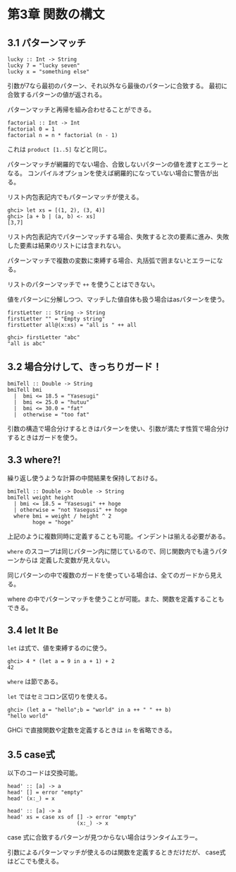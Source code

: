 # 第3章 関数の構文

## 3.1 パターンマッチ

```
lucky :: Int -> String
lucky 7 = "lucky seven"
lucky x = "something else"
```

引数が7なら最初のパターン、それ以外なら最後のパターンに合致する。
最初に合致するパターンの値が返される。

パターンマッチと再帰を組み合わせることができる。

```
factorial :: Int -> Int
factorial 0 = 1
factorial n = n * factorial (n - 1)
```

これは ```product [1..5]``` などと同じ。

パターンマッチが網羅的でない場合、合致しないパターンの値を渡すとエラーとなる。
コンパイルオプションを使えば網羅的になっていない場合に警告が出る。

リスト内包表記内でもパターンマッチが使える。

```
ghci> let xs = [(1, 2), (3, 4)]
ghci> [a + b | (a, b) <- xs]
[3,7]
```

リスト内包表記内でパターンマッチする場合、失敗すると次の要素に進み、失敗した要素は結果のリストには含まれない。

パターンマッチで複数の変数に束縛する場合、丸括弧で囲まないとエラーになる。

リストのパターンマッチで ```++``` を使うことはできない。

値をパターンに分解しつつ、マッチした値自体も扱う場合はasパターンを使う。

```
firstLetter :: String -> String
firstLetter "" = "Empty string"
firstLetter all@(x:xs) = "all is " ++ all

ghci> firstLetter "abc"
"all is abc"
```

## 3.2 場合分けして、きっちりガード！

```
bmiTell :: Double -> String
bmiTell bmi
  |  bmi <= 18.5 = "Yasesugi"
  |  bmi <= 25.0 = "hutuu"
  |  bmi <= 30.0 = "fat"
  |  otherwise = "too fat"
```

引数の構造で場合分けするときはパターンを使い、引数が満たす性質で場合分けするときはガードを使う。

## 3.3 where?!

繰り返し使うような計算の中間結果を保持しておける。

```
bmiTell :: Double -> Double -> String
bmiTell weight height
  | bmi <= 18.5 = "Yasesugi" ++ hoge
  | otherwise = "not Yasegusi" ++ hoge
  where bmi = weight / height ^ 2
        hoge = "hoge"
```

上記のように複数同時に定義することも可能。インデントは揃える必要がある。

```where``` のスコープは同じパターン内に閉じているので、同じ関数内でも違うパターンからは
定義した変数が見えない。

同じパターンの中で複数のガードを使っている場合は、全てのガードから見える。

where の中でパターンマッチを使うことが可能。また、関数を定義することもできる。

## 3.4 let It Be

```let``` は式で、値を束縛するのに使う。

```
ghci> 4 * (let a = 9 in a + 1) + 2
42
```

```where``` は節である。

```let``` ではセミコロン区切りを使える。

```
ghci> (let a = "hello";b = "world" in a ++ " " ++ b)
"hello world"
```

GHCi で直接関数や定数を定義するときは ```in``` を省略できる。

## 3.5 case式

以下のコードは交換可能。

```
head' :: [a] -> a
head' [] = error "empty"
head' (x:_) = x
```

```
head' :: [a] -> a
head' xs = case xs of [] -> error "empty"
                      (x:_) -> x
```

case 式に合致するパターンが見つからない場合はランタイムエラー。

引数によるパターンマッチが使えるのは関数を定義するときだけだが、
case式はどこでも使える。
